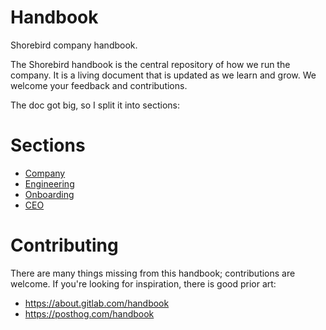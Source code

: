 # Handbook

Shorebird company handbook.

The Shorebird handbook is the central repository of how we run the company.  It
is a living document that is updated as we learn and grow.  We welcome your
feedback and contributions.

The doc got big, so I split it into sections:

# Sections
* [Company](company.md)
* [Engineering](engineering.md)
* [Onboarding](onboarding.md)
* [CEO](ceo.md)


# Contributing

There are many things missing from this handbook; contributions are welcome.  If
you're looking for inspiration, there is good prior art:
* https://about.gitlab.com/handbook
* https://posthog.com/handbook